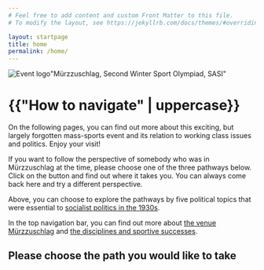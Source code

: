 ```yaml
---
# Feel free to add content and custom Front Matter to this file.
# To modify the layout, see https://jekyllrb.com/docs/themes/#overriding-theme-defaults

layout: startpage
title: home
permalink: /home/
---
```

<div class="home-content" class="mx-auto">
    <div class="row">
        <div class="col-sm-4">
            <img src="../media/IMG_20210624_112140.jpg" class="img-fluid" id="logo" alt="Event logo">"Mürzzuschlag, Second Winter Sport Olympiad, SASI"
        </div>
        <div class="col-sm-8">
            <h1 class="start-heading">{{"How to navigate" | uppercase}}</h1>
            <p class="intro-text">On the following pages, you can find out more about this exciting, but largely forgotten mass-sports event and its relation to working class issues and politics. Enjoy your visit!</p>
            <p class="intro-text"> If you want to follow the perspective of somebody who was in Mürzzuschlag at the time, please choose one of the three pathways below. Click on the button and find out where it takes you. You can always come back here and try a different perspective.</p>
            <p class="intro-text">Above, you can choose to explore the pathways by five political topics that were essential to <a href="/about-politics">socialist politics in the 1930s</a>.</p>
            <p class="intro-text"> In the top navigation bar, you can find out more about <a href="/about-venue">the venue Mürzzuschlag</a> and <a href="/fixtures-and-results">the disciplines and sportive successes</a>.</p>
        </div>
    </div>
</div>
<div class="choose-path">
    <h2 class="homeh2">Please choose the path you would like to take</h2>
</div>